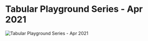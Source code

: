 # Tabular Playground Series - Apr 2021

![Tabular Playground Series - Apr 2021](https://user-images.githubusercontent.com/54093963/116872051-33b82780-ac50-11eb-838b-b89c7d09ac04.PNG)
